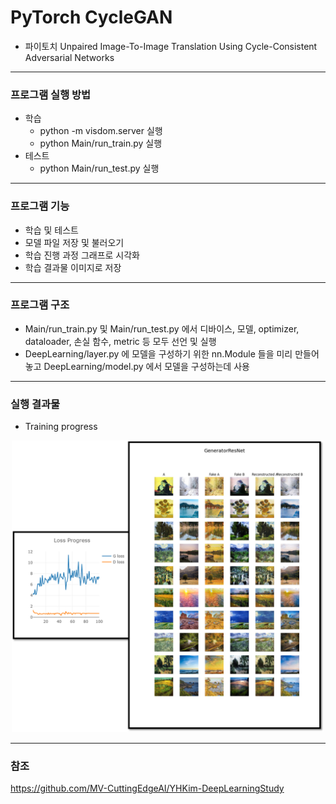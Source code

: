# PyTorch CycleGAN
- 파이토치 Unpaired Image-To-Image Translation Using Cycle-Consistent Adversarial Networks
___
### 프로그램 실행 방법
- 학습
  - python -m visdom.server 실행
  - python Main/run_train.py 실행
- 테스트
  - python Main/run_test.py 실행
---
### 프로그램 기능
- 학습 및 테스트
- 모델 파일 저장 및 불러오기
- 학습 진행 과정 그래프로 시각화
- 학습 결과물 이미지로 저장
---
### 프로그램 구조
- Main/run_train.py 및 Main/run_test.py 에서 디바이스, 모델, optimizer, dataloader, 손실 함수, metric 등 모두 선언 및 실행
- DeepLearning/layer.py 에 모델을 구성하기 위한 nn.Module 들을 미리 만들어 놓고 DeepLearning/model.py 에서 모델을 구성하는데 사용
---
### 실행 결과물
- Training progress
<p align="center">
    <img width="500" src="./IMGS/training_progress.png" alt="Training progress">
</p>

---
### 참조
https://github.com/MV-CuttingEdgeAI/YHKim-DeepLearningStudy
